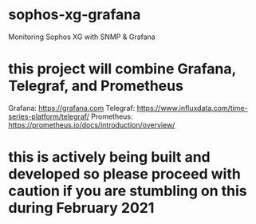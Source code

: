 # sophos-xg-grafana
Monitoring Sophos XG with SNMP &amp; Grafana

# this project will combine Grafana, Telegraf, and Prometheus 

Grafana: https://grafana.com
Telegraf: https://www.influxdata.com/time-series-platform/telegraf/
Prometheus: https://prometheus.io/docs/introduction/overview/

# this is actively being built and developed so please proceed with caution if you are stumbling on this during February 2021


